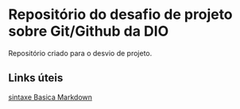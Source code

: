 # Repositório do desafio de projeto sobre Git/Github da DIO
Repositório criado para o desvio de projeto.
## Links úteis
[sintaxe Basica Markdown](https://markdown.net.br/sintaxe-basica/)
